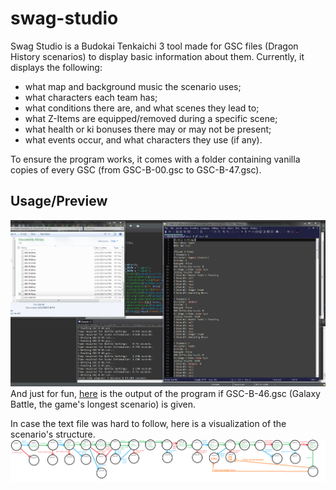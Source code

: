 # swag-studio
Swag Studio is a Budokai Tenkaichi 3 tool made for GSC files (Dragon History scenarios) to display basic information about them.
Currently, it displays the following:
* what map and background music the scenario uses;
* what characters each team has;
* what conditions there are, and what scenes they lead to;
* what Z-Items are equipped/removed during a specific scene;
* what health or ki bonuses there may or may not be present;
* what events occur, and what characters they use (if any).

To ensure the program works, it comes with a folder containing vanilla copies of every GSC (from GSC-B-00.gsc to GSC-B-47.gsc).

## Usage/Preview
![preview1](https://github.com/ViveTheModder/swag-studio/blob/main/img/demo.png)
And just for fun, [here](https://github.com/ViveTheModder/swag-studio/blob/main/out/GSC-B-46.txt) is the output of the program if GSC-B-46.gsc (Galaxy Battle, the game's longest scenario) is given.

In case the text file was hard to follow, here is a visualization of the scenario's structure.
![preview2](https://github.com/ViveTheModder/swag-studio/blob/main/img/visualization.png)
